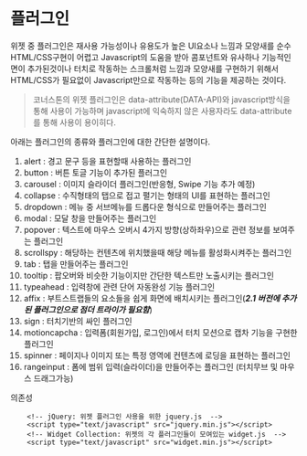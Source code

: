 <!--
layout: 'post'
section: 'Cornerstone Framework'
title: '플러그인'
outline: '플러그인'
date: '2012-11-16'
tagstr: 'widget'
subsection: ‘본문’
order: ‘[4, 3]’
-->

# 플러그인

위젯 중 플러그인은 재사용 가능성이나 유용도가 높은 UI요소나 느낌과 모양새를 순수 HTML/CSS구현이 어렵고 Javascript의 도움을 받아 콤포넌트와 유사하나 기능적인 면이 추가된것이나 터치로 작동하는 스크롤처럼 느낌과 모양새를 구현하기 위해서 HTML/CSS가 필요없이 Javascript만으로 작동하는 등의 기능을 제공하는 것이다.

> 코너스톤의 위젯 플러그인은 data-attribute(DATA-API)와 javascript방식을 통해 사용이 가능하며 javascript에 익숙하지 않은 사용자라도 data-attribute를 통해 사용이 용이히다.

아래는 플러그인의 종류와 플러그인에 대한 간단한 설명이다.

1. alert : 경고 문구 등을 표현할때 사용하는 플러그인
2. button : 버튼 토글 기능이 추가된 플러그인
3. carousel : 이미지 슬라이더 플러그인(반응형, Swipe 기능 추가 예정)
4. collapse : 수직형태의 탭으로 접고 펼기는 형태의 UI를 표현하는 플러그인
5. dropdown : 메뉴 중 서브메뉴를 드롭다운 형식으로 만들어주는 플러그인
6. modal : 모달 창을 만들어주는 플러그인
7. popover : 텍스트에 마우스 오버시 4가지 방향(상하좌우)으로 관련 정보를 보여주는 플러그인
8. scrollspy : 해당하는 컨텐츠에 위치했을때 해당 메뉴를 활성화시켜주는 플러그인
9. tab : 탭을 만들어주는 플러그인
10. tooltip : 팝오버와 비슷한 기능이지만 간단한 텍스트만 노출시키는 플러그인
11. typeahead : 입력창에 관련 단어 자동완성 기능 플러그인
12. affix : 부트스트랩들의 요소들을 쉽게 화면에 배치시키는 플러그인(___2.1 버전에 추가된 플러그인으로 점더 트라이가 필요함___)
13. sign : 터치기반의 싸인 플러그인
14. motioncapcha : 입력폼(회원가입, 로그인)에서 터치 모션으로 캡차 기능을 구현한 플러그인
15. spinner : 페이지나 이미지 또는 특정 영역에 컨텐츠에 로딩을 표현하는 플러그인
16. rangeinput : 폼에 범위 입력(슬라이더)을 만들어주는 플러그인 (터치무브 및 마우스 드래그가능)


의존성

```
	<!-- jQuery: 위젯 플러그인 사용을 위한 jquery.js  -->
	<script type="text/javascript" src="jquery.min.js"></script>
	<!-- Widget Collection: 위젯의 각 플러그인들이 모여있는 widget.js  -->
	<script type="text/javascript" src="widget.min.js"></script>
```

